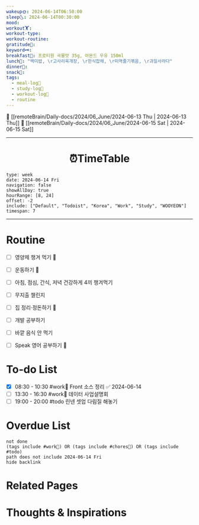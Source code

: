 ```yaml
---
wakeup🌞: 2024-06-14T06:50:00
sleep🌜: 2024-06-14T00:30:00
mood: 
workout🏋️: 
workout-type: 
workout-routine: 
gratitude🙏: 
keyword🗝️: 
breakfast🍳: 프로티원 곡물맛 35g, 아몬드 우유 150ml
lunch🍚: "백미밥, \r고사리육개장, \r한식잡채, \r미역줄기볶음, \r과일사라다"
dinner🥗: 
snack🍬: 
tags:
  - meal-log📝
  - study-log📓
  - workout-log💪
  - routine
---
```


🔺 [[remoteBrain/Daily-docs/2024/06_June/2024-06-13 Thu | 2024-06-13 Thu]]
🔻 [[remoteBrain/Daily-docs/2024/06_June/2024-06-15 Sat | 2024-06-15 Sat]]
___
<h1> <center>⏰TimeTable </center> </h1>

```gEvent
type: week
date: 2024-06-14 Fri
navigation: false
showAllDay: true
hourRange: [8, 24]
offset: -2
include: ["Default", "Todoist", "Korea", "Work", "Study", "WOOYEON"]
timespan: 7
```

--- 


# Routine 

- [ ] 영양제 챙겨 먹기 🔼 
- [ ] 운동하기 🔼
- [ ] 아침, 점심, 간식, 저녁 건강하게 4끼 챙겨먹기
- [ ] 무지출 챌린지 
- [ ] 집 정리·정돈하기 🔼
- [ ] 개발 공부하기
- [ ] 바깥 음식 안 먹기 
- [ ] Speak 영어 공부하기 🔼 


# To-do List

- [x] 08:30 - 10:30 #work💼 Front 소스 정리 ✅ 2024-06-14
- [ ] 13:30 - 16:30 #work💼 데이터 사업설명회
- [ ] 19:00 - 20:00 #todo 린넨 셋업 다림질 해놓기

# Overdue List
```tasks
not done
(tags include #work💼) OR (tags include #chores🧺) OR (tags include #todo)
path does not include 2024-06-14 Fri
hide backlink
```

# Related Pages



# Thoughts & Inspirations

